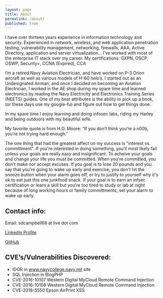 ```yaml
---
layout: page
title: About
permalink: /about/
published: true
---
```

I have over thirteen years experience in information technology and security. Experienced in network, wireless, and web application penetration testing, vulnerability management, networking, firewalls, AAA, Active Directory, application and server virtualization… I’ve worked with most of the enterprise IT stack over my career. My certifications: GXPN, OSCP, OSWP, Security+, CCNA (Expired), CCA

I’m a retired Navy Aviation Electrician, and have worked on P-3 Orion aircraft as well as various models of H-60 helo’s. I started out as an Undesignated Airman, and once I decided on becoming an Aviation Electrician, I worked in the AE shop during my spare time and learned electronics by reading the Navy Electricity and Electronics Training Series (NEETS) guides. One of my best attributes is the ability to pick up a book, (or these days use my google-fu) and figure out how to get things done.

In my spare time I enjoy learning and doing infosec labs, riding my Harley and being outdoors with my beautiful wife.

My favorite quote is from H.D. Moore: “If you don’t think you’re a n00b, you’re not trying hard enough.”

The one thing that had the greatest affect on my success is "interest vs. committment". If you're interested in doing something, you'll most likely fail unless your goals are really easy and insignificant. To acheive your goals and change your life you must be committed. When you're committed, you don't make nor accept excuses. If you goal is to lose 20 pounds and you say that you're going to wake up early and exercise, you don't hit the snooze button when your alarm goes off, or try to justify to yourself why it's ok to eat just this one junkfood snack. If your goal is to earn an infsec certification or learn a skill but you're too tired to study or lab at night because of long working hours or family committments, set your alarm to wake up early.

## Contact info:
Email: sdcampbell68 at live dot com

[LinkedIn Profile](https://www.linkedin.com/in/Hack-The-Planet/)

[GitHub](https://github.com/sdcampbell)

## CVE’s/Vulnerabilities Discovered:
- IDOR in www.navycollege.navy.mil site
- SQL Injection in BlogPHP
- CVE-2016-10107 Western Digital MyCloud Remote Command Injection
- CVE-2016-10108 Western Digital MyCloud Remote Command Injection
- CVE-2018-5550 Epson AirPrint XSS
